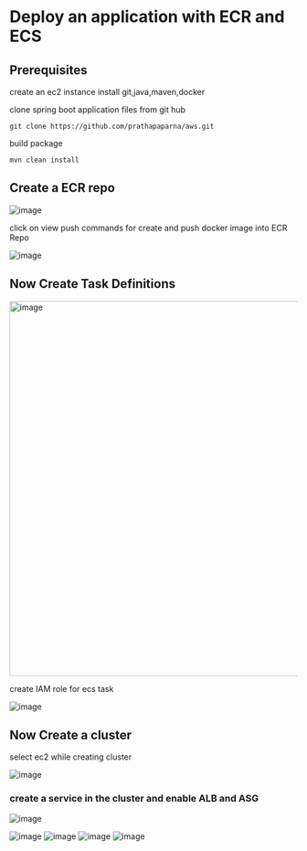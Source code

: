 # Deploy an application with ECR and ECS
## Prerequisites
   create an ec2 instance
   install git,java,maven,docker
   
clone spring boot application files from git hub
```
git clone https://github.com/prathapaparna/aws.git
```
build package
```
mvn clean install
```
## Create a ECR repo
![image](https://user-images.githubusercontent.com/99127429/155153723-e36dadcb-7f26-4890-9a2f-dfa4cc2f282e.png)

click on view push commands for create and push docker image into ECR Repo

![image](https://user-images.githubusercontent.com/99127429/155153937-2af81f80-e5e3-4b58-bb39-6a83f38c694e.png)

## Now Create Task Definitions

<img width="656" alt="image" src="https://user-images.githubusercontent.com/99127429/155154247-d4fbb887-3cbe-402f-b683-2c7e17cdd415.png">

create IAM role for ecs task

![image](https://user-images.githubusercontent.com/99127429/155154444-98208006-2dd0-4f3c-9b9c-60f0f539f685.png)

## Now Create a cluster
select ec2 while creating cluster

![image](https://user-images.githubusercontent.com/99127429/155154693-b8bde1f2-8d2d-4ba2-85fe-5c6640f94ed3.png)

### create a service in the cluster and enable ALB and ASG

![image](https://user-images.githubusercontent.com/99127429/155155041-b376fcf9-1a3b-4c45-8d18-483a9d256b96.png)

![image](https://user-images.githubusercontent.com/99127429/155155266-226fccfb-6047-4a50-b429-c6b4b745f1b5.png)
![image](https://user-images.githubusercontent.com/99127429/155155313-19b28b1d-3578-4e62-b9d1-0a5883058e81.png)
![image](https://user-images.githubusercontent.com/99127429/155155390-b3191575-d5d5-4a2a-8121-b295e745f6b2.png)
![image](https://user-images.githubusercontent.com/99127429/155155484-3b23ced2-f739-4fdf-ae28-e7702ef1e104.png)





